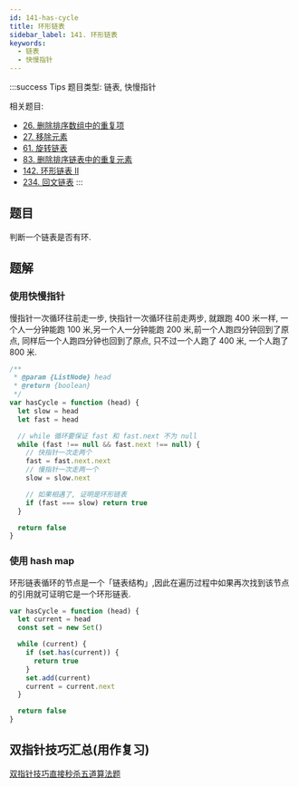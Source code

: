```yaml
---
id: 141-has-cycle
title: 环形链表
sidebar_label: 141. 环形链表
keywords:
  - 链表
  - 快慢指针
---
```


:::success Tips
题目类型: 链表, 快慢指针

相关题目:

- [26. 删除排序数组中的重复项](/leetcode/easy/26-remove-duplicates)
- [27. 移除元素](/leetcode/easy/27-remove-element)
- [61. 旋转链表](/leetcode/medium/61-rotate-right)
- [83. 删除排序链表中的重复元素](/leetcode/easy/83-delete-duplicates)
- [142. 环形链表 II](/leetcode/medium/142-detect-cycle)
- [234. 回文链表](/leetcode/easy/234-is-palindrome)
:::

## 题目

判断一个链表是否有环.

## 题解

### 使用快慢指针

慢指针一次循环往前走一步, 快指针一次循环往前走两步, 就跟跑 400 米一样, 一个人一分钟能跑 100 米,另一个人一分钟能跑 200 米,前一个人跑四分钟回到了原点, 同样后一个人跑四分钟也回到了原点, 只不过一个人跑了 400 米, 一个人跑了 800 米.

```ts
/**
 * @param {ListNode} head
 * @return {boolean}
 */
var hasCycle = function (head) {
  let slow = head
  let fast = head

  // while 循环要保证 fast 和 fast.next 不为 null
  while (fast !== null && fast.next !== null) {
    // 快指针一次走两个
    fast = fast.next.next
    // 慢指针一次走两一个
    slow = slow.next

    // 如果相遇了, 证明是环形链表
    if (fast === slow) return true
  }

  return false
}
```

### 使用 hash map

环形链表循环的节点是一个「链表结构」,因此在遍历过程中如果再次找到该节点的引用就可证明它是一个环形链表.

```ts
var hasCycle = function (head) {
  let current = head
  const set = new Set()

  while (current) {
    if (set.has(current)) {
      return true
    }
    set.add(current)
    current = current.next
  }

  return false
}
```

## 双指针技巧汇总(用作复习)

[双指针技巧直接秒杀五道算法题](https://mp.weixin.qq.com/s?__biz=MzAxODQxMDM0Mw==&mid=2247484505&idx=1&sn=0e9517f7c4021df0e6146c6b2b0c4aba&chksm=9bd7fa51aca07347009c591c403b3228f41617806429e738165bd58d60220bf8f15f92ff8a2e&scene=21#wechat_redirect)
